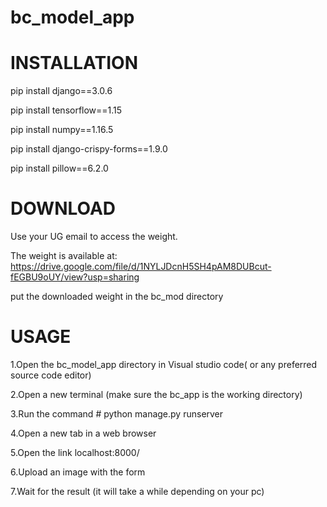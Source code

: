 # bc_model_app

# INSTALLATION

pip install django==3.0.6

pip install tensorflow==1.15

pip install numpy==1.16.5

pip install django-crispy-forms==1.9.0

pip install pillow==6.2.0

# DOWNLOAD 

Use your UG email to access the weight.

The weight is available at: https://drive.google.com/file/d/1NYLJDcnH5SH4pAM8DUBcut-fEGBU9oUY/view?usp=sharing

put the downloaded weight in the bc_mod directory

# USAGE

1.Open the bc_model_app directory in Visual studio code( or any preferred source code editor)

2.Open a new terminal (make sure the bc_app is the working directory)

3.Run the command  # python manage.py runserver

4.Open a new tab in a web browser

5.Open the link  localhost:8000/

6.Upload an image with the form

7.Wait for the result (it will take a while depending on your pc)
